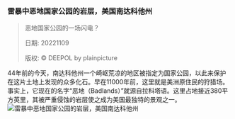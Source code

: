 ### 雷暴中恶地国家公园的岩层，美国南达科他州
> 恶地国家公园的一场闪电？> > 日期: 20221109> > 版权: © DEEPOL by plainpicture
   
 44年前的今天，南达科他州一个崎岖荒凉的地区被指定为国家公园，以此来保护在这片土地上发现的众多化石。早在11000年前，这里就是美洲原住民的狩猎场。事实上，它现在的名字“恶地（Badlands）”就源自拉科塔语。这里占地接近380平方英里，其被严重侵蚀的岩层使之成为美国最独特的景观之一。
![雷暴中恶地国家公园的岩层，美国南达科他州](https://s.cn.bing.net/th?id=OHR.BadLightning_ZH-CN1049646409_1920x1080.jpg&rf=LaDigue_1920x1080.jpg)